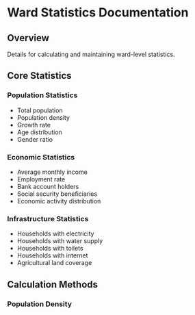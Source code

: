 # Ward Statistics Documentation

## Overview

Details for calculating and maintaining ward-level statistics.

## Core Statistics

### Population Statistics

- Total population
- Population density
- Growth rate
- Age distribution
- Gender ratio

### Economic Statistics

- Average monthly income
- Employment rate
- Bank account holders
- Social security beneficiaries
- Economic activity distribution

### Infrastructure Statistics

- Households with electricity
- Households with water supply
- Households with toilets
- Households with internet
- Agricultural land coverage

## Calculation Methods

### Population Density
